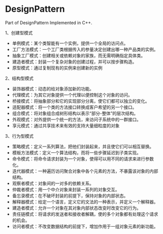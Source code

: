 # DesignPattern
Part of DesignPattern Implemented in C++.



1、创建型模式

- 单例模式：某个类智能有一个实例，提供一个全局的访问点。
- 工厂方法模式：一个工厂类根据传入的参量决定创建出哪一种产品类的实例。
- 抽象工厂模式：创建相关或依赖对象的家族，而无需明确指定具体类。
- 建造者模式：封装一个复杂对象的创建过程，并可以按步骤构造。
- 原型模式：通过复制现有的实例来创建新的实例
  

2、结构型模式

- 装饰器模式：动态的给对象添加新的功能。
- 代理模式：为其它对象提供一个代理以便控制这个对象的访问。
- 桥接模式：将抽象部分和它的实现部分分离，使它们都可以独立的变化。
- 适配器模式：将一个类的方法接口转换成客户希望的另一个接口。
- 组合模式：将对象组合成树形结构以表示“部分-整体”的层次结构。
- 外观模式：对外提供一个统一的方法，来访问子系统中的一群接口。
- 享元模式：通过共享技术来有效的支持大量细粒度的对象



3、行为型模式

- 策略模式：定义一系列算法，把他们封装起来，并且使它们可以相互替换。
- 模板方法模式：定义一个算法结构，而将一些步骤延迟到子类实现。
- 命令模式：将命令请求封装为一个对象，使得可以用不同的请求来进行参数化。
- 迭代器模式：一种遍历访问聚合对象中各个元素的方法，不暴露该对象的内部结构。
- 观察者模式：对象间的一对多的依赖关系。
- 仲裁者模式：用一个中介对象来封装一系列的对象交互。
- 备忘录模式：在不破坏封装的前提下，保持对象的内部状态。
- 解释器模式：给定一个语言，定义它的文法的一种表示，并定义一个解释器。
- 建造者模式：允许一个对象在其对象内部状态改变时改变它的行为。
- 责任链模式：将请求的发送者和接收者解耦，使的多个对象都有处理这个请求的机会。
- 访问者模式：不改变数据结构的前提下，增加作用于一组对象元素的新功能。